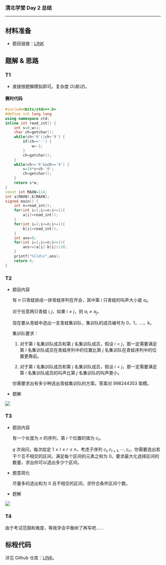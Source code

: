 ### 清北学堂 Day 2 总结

------------

## 材料准备

- 题目链接：[LINK](https://noip.ac/rs/problemset/show/241)

## 题解 & 思路

### T1

- 直接按题解模拟即可。复杂度 $O(能过)$。

#### 赛时代码

```cpp
#include<bits/stdc++.h>
#define int long long
using namespace std;
inline int read_int() {
	int s=0,w=1;
	char ch=getchar();
	while(ch<'0'||ch>'9') {
		if(ch=='-') {
			w=-1;
		}
		ch=getchar();
	}
	while(ch>='0'&&ch<='9') {
		s=10*s+ch-'0';
		ch=getchar();
	}
	return s*w;
}
const int MAXN=114;
int a[MAXN],b[MAXN];
signed main() {
	int n=read_int();
	for(int i=1;i<=n;i+=1){
		a[i]=read_int();
	}
	for(int i=1;i<=n;i+=1){
		b[i]=read_int();
	}
	int ans=0;
	for(int i=1;i<=n;i+=1){
		ans+=(a[i]-b[i])/10;
	}
	printf("%lld\n",ans);
	return 0;
}
```

### T2

- 题目内容

	有 $n$ 只青蛙排成一排青蛙序列在开会，其中第 $i$ 只青蛙的叫声大小是 $a_i$。

	对于任意两只青蛙 $i,j$，如果 $i\neq j$，则 $a_i\neq a_j$。

	现在要从青蛙中选出一支青蛙集训队，集训队的成员编号为 $0$，$1$，$...$，$k$。

	集训队要求：

	1. 对于第 $i$ 名集训队成员和第 $j$ 名集训队成员，假设 $i<j$，那一定需要满足第 $i$ 名集训队成员在青蛙序列中的位置比第 $j$ 名集训队在青蛙序列中的位置更靠前。

	2. 对于第 $i$ 名集训队成员和第 $j$ 名集训队成员，假设 $i<j$，那一定需要满足第 $i$ 名集训队成员的叫声比第 $j$ 名集训队的叫声更小。

	你需要求出有多少种选出青蛙集训队的方案。答案对 $998244353$ 取模。
    
- 题解

[![](https://pic.imgdb.cn/item/64d3a5031ddac507cca63671.jpg)](https://pic.imgdb.cn/item/64d3a5031ddac507cca63671.jpg)

### T3

- 题目内容

	有一个长度为 $n$ 的序列，第 $i$ 个位置的值为 $c_i$。

	$q$ 次询问，每次给定 $1 \leq l \leq r \leq n$，考虑子序列 $c_l, c_{l+1}, \cdots, c_{r}$，你需要选出若干个互不相交的区间，满足每个区间的元素之和为 0。要求最大化选择区间的数量，求出你可以选出多少个区间。

- 题意简化

	尽量多的选出和为 $0$ 且不相交的区间，求符合条件区间个数。
    
- 题解

[![](https://pic.imgdb.cn/item/64d3a7741ddac507ccade1fd.jpg)](https://pic.imgdb.cn/item/64d3a7741ddac507ccade1fd.jpg)

### T4

由于考试范围和难度，等我学会平衡树了再写吧……

## 标程代码

详见 Github 仓库：[LINK](https://github.com/DarnedBuzzard70/OI-Love)。
